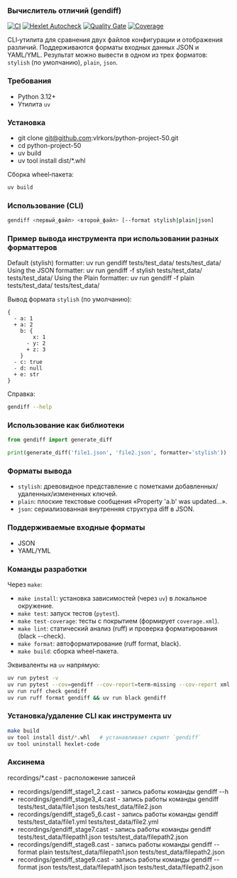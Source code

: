 ### Вычислитель отличий (gendiff)
[![CI](https://github.com/vlrkors/python-project-50/actions/workflows/ci.yml/badge.svg)](https://github.com/vlrkors/python-project-50/actions)
[![Hexlet Autocheck](https://github.com/vlrkors/python-project-50/actions/workflows/hexlet-check.yml/badge.svg)](https://github.com/vlrkors/python-project-50/actions/workflows/hexlet-check.yml)
[![Quality Gate](https://sonarcloud.io/api/project_badges/quality_gate?project=vlrkors_python-project-50)](https://sonarcloud.io/summary/new_code?id=vlrkors_python-project-50)
[![Coverage](https://sonarcloud.io/api/project_badges/measure?project=vlrkors_python-project-50&metric=coverage)](https://sonarcloud.io/summary/new_code?id=vlrkors_python-project-50)

CLI‑утилита для сравнения двух файлов конфигурации и отображения различий. Поддерживаются форматы входных данных JSON и YAML/YML. Результат можно вывести в одном из трех форматов: `stylish` (по умолчанию), `plain`, `json`.

### Требования
- Python 3.12+
- Утилита `uv`

### Установка
 - git clone git@github.com:vlrkors/python-project-50.git
 - cd python-project-50
 - uv build
 - uv tool install dist/*.whl


Сборка wheel‑пакета:
```bash
uv build
```

### Использование (CLI)

```bash
gendiff <первый_файл> <второй_файл> [--format stylish|plain|json]
```

### Пример вывода инструмента при использовании разных форматтеров

Default (stylish) formatter:
uv run gendiff tests/test_data/<file1> tests/test_data/<file1>
Using the JSON formatter:
uv run gendiff -f stylish tests/test_data/<file1> tests/test_data/<file1>
Using the Plain formatter:
uv run gendiff -f plain tests/test_data/<file1> tests/test_data/<file1>


Вывод формата `stylish` (по умолчанию):
```
{
  - a: 1
  + a: 2
    b: {
        x: 1
      - y: 2
      + z: 3
    }
  - c: true
  - d: null
  + e: str
}
```

Справка:
```bash
gendiff --help
```

### Использование как библиотеки

```python
from gendiff import generate_diff

print(generate_diff('file1.json', 'file2.json', formatter='stylish'))
```

### Форматы вывода
- `stylish`: древовидное представление с пометками добавленных/удаленных/измененных ключей.
- `plain`: плоские текстовые сообщения «Property 'a.b' was updated…».
- `json`: сериализованная внутренняя структура diff в JSON.

### Поддерживаемые входные форматы
- JSON
- YAML/YML

### Команды разработки
Через `make`:
- `make install`: установка зависимостей (через `uv`) в локальное окружение.
- `make test`: запуск тестов (`pytest`).
- `make test-coverage`: тесты с покрытием (формирует `coverage.xml`).
- `make lint`: статический анализ (ruff) и проверка форматирования (black --check).
- `make format`: автоформатирование (ruff format, black).
- `make build`: сборка wheel‑пакета.

Эквиваленты на `uv` напрямую:
```bash
uv run pytest -v
uv run pytest --cov=gendiff --cov-report=term-missing --cov-report xml
uv run ruff check gendiff
uv run ruff format gendiff && uv run black gendiff
```

### Установка/удаление CLI как инструмента uv
```bash
make build
uv tool install dist/*.whl   # устанавливает скрипт `gendiff`
uv tool uninstall hexlet-code
```

### Аксинема
recordings/*.cast - расположение записей
- recordings/gendiff_stage1_2.cast - запись работы команды gendiff --h
- recordings/gendiff_stage3_4.cast - запись работы команды gendiff tests/test_data/file1.json tests/test_data/file2.json
- recordings/gendiff_stage5_6.cast - запись работы команды gendiff tests/test_data/file1.yml tests/test_data/file2.yml
- recordings/gendiff_stage7.cast - запись работы команды gendiff tests/test_data/filepath1.json tests/test_data/filepath2.json
- recordings/gendiff_stage8.cast - запись работы команды gendiff --format plain tests/test_data/filepath1.json tests/test_data/filepath2.json
- recordings/gendiff_stage9.cast - запись работы команды gendiff --format json tests/test_data/filepath1.json tests/test_data/filepath2.json
